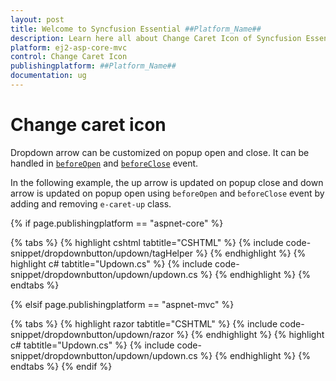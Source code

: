 ```yaml
---
layout: post
title: Welcome to Syncfusion Essential ##Platform_Name##
description: Learn here all about Change Caret Icon of Syncfusion Essential ##Platform_Name## widgets based on HTML5 and jQuery.
platform: ej2-asp-core-mvc
control: Change Caret Icon
publishingplatform: ##Platform_Name##
documentation: ug
---
```



# Change caret icon

Dropdown arrow can be customized on popup open and close. It can be handled in
[`beforeOpen`](https://help.syncfusion.com/cr/aspnetcore-js2/Syncfusion.EJ2.SplitButtons.DropDownButton.html#Syncfusion_EJ2_SplitButtons_DropDownButton_BeforeOpen) and
[`beforeClose`](https://help.syncfusion.com/cr/aspnetcore-js2/Syncfusion.EJ2.SplitButtons.DropDownButton.html#Syncfusion_EJ2_SplitButtons_DropDownButton_BeforeClose) event.

In the following example, the up arrow is updated on popup close and down arrow is updated
on popup open using `beforeOpen` and `beforeClose` event by adding and removing
`e-caret-up` class.

{% if page.publishingplatform == "aspnet-core" %}

{% tabs %}
{% highlight cshtml tabtitle="CSHTML" %}
{% include code-snippet/dropdownbutton/updown/tagHelper %}
{% endhighlight %}
{% highlight c# tabtitle="Updown.cs" %}
{% include code-snippet/dropdownbutton/updown/updown.cs %}
{% endhighlight %}
{% endtabs %}

{% elsif page.publishingplatform == "aspnet-mvc" %}

{% tabs %}
{% highlight razor tabtitle="CSHTML" %}
{% include code-snippet/dropdownbutton/updown/razor %}
{% endhighlight %}
{% highlight c# tabtitle="Updown.cs" %}
{% include code-snippet/dropdownbutton/updown/updown.cs %}
{% endhighlight %}
{% endtabs %}
{% endif %}

